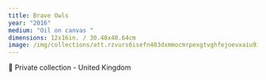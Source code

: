 ```yaml
---
title: Brave Owls
year: "2016"
medium: "Oil on canvas "
dimensions: 12x16in. / 30.48x40.64cm
image: /img/collections/att.rzvurs6isefn403dxmmocmrpexgtvghfejoevxaiu9i.jpeg
---
```

🔴 Private collection - United Kingdom 
